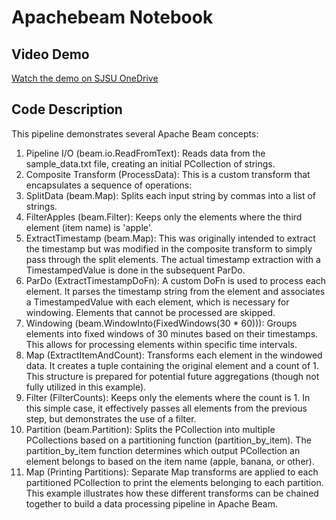 # Apachebeam Notebook
## Video Demo
[Watch the demo on SJSU OneDrive](https://sjsu0-my.sharepoint.com/:v:/g/personal/akshata_madavi_sjsu_edu/EY6oAUcu7fhJhHWsHGvboEIBErALXtrkaJ5mIWNh9xC5Pg?nav=eyJyZWZlcnJhbEluZm8iOnsicmVmZXJyYWxBcHAiOiJPbmVEcml2ZUZvckJ1c2luZXNzIiwicmVmZXJyYWxBcHBQbGF0Zm9ybSI6IldlYiIsInJlZmVycmFsTW9kZSI6InZpZXciLCJyZWZlcnJhbFZpZXciOiJNeUZpbGVzTGlua0NvcHkifX0&e=SUfkns)


## Code Description
This pipeline demonstrates several Apache Beam concepts:

1. Pipeline I/O (beam.io.ReadFromText): Reads data from the sample_data.txt file, creating an initial PCollection of strings.
2. Composite Transform (ProcessData): This is a custom transform that encapsulates a sequence of operations:
3. SplitData (beam.Map): Splits each input string by commas into a list of strings.
4. FilterApples (beam.Filter): Keeps only the elements where the third element (item name) is 'apple'.
5. ExtractTimestamp (beam.Map): This was originally intended to extract the timestamp but was modified in the composite transform to simply pass through the split elements. The actual timestamp extraction with a TimestampedValue is done in the subsequent ParDo.
6. ParDo (ExtractTimestampDoFn): A custom DoFn is used to process each element. It parses the timestamp string from the element and associates a TimestampedValue with each element, which is necessary for windowing. Elements that cannot be processed are skipped.
7. Windowing (beam.WindowInto(FixedWindows(30 * 60))): Groups elements into fixed windows of 30 minutes based on their timestamps. This allows for processing elements within specific time intervals.
8. Map (ExtractItemAndCount): Transforms each element in the windowed data. It creates a tuple containing the original element and a count of 1. This structure is prepared for potential future aggregations (though not fully utilized in this example).
9. Filter (FilterCounts): Keeps only the elements where the count is 1. In this simple case, it effectively passes all elements from the previous step, but demonstrates the use of a filter.
10. Partition (beam.Partition): Splits the PCollection into multiple PCollections based on a partitioning function (partition_by_item). The partition_by_item function determines which output PCollection an element belongs to based on the item name (apple, banana, or other).
11. Map (Printing Partitions): Separate Map transforms are applied to each partitioned PCollection to print the elements belonging to each partition.
This example illustrates how these different transforms can be chained together to build a data processing pipeline in Apache Beam.
